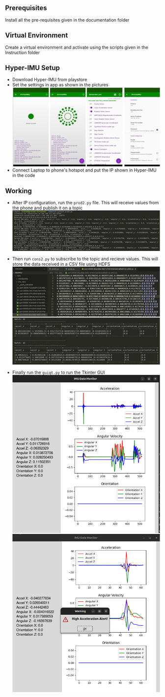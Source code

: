 ## Prerequisites
Install all the pre-requisites given in the documentation folder

## Virtual Environment
Create a virtual environment and activate using the scripts given in the Instruction folder

## Hyper-IMU Setup
* Download Hyper-IMU from playstore
* Set the settings in app as shown in the pictures
![alt text](<Images/Screenshot 2024-12-03 174057.png>)
* Connect Laptop to phone's hotspot and put the IP shown in Hyper-IMU in the code

## Working
* After IP configuration, run the `prod2.py` file. This will receive values from the phone and publish it on a topic
![alt text](<Images/Screenshot from 2024-10-22 00-30-36.png>)

* Then run `cons2.py` to subscribe to the topic and recieve values. This will store the data received in a CSV file using HDFS
![alt text](<Images/Screenshot from 2024-10-22 00-29-50.png>)
![alt text](<Images/Screenshot from 2024-10-22 00-30-47.png>)

* Finally run the `guiqt.py` to run the Tkinter GUI
![alt text](<Images/Screenshot from 2024-10-22 00-29-14.png>)
![alt text](<Images/Screenshot from 2024-10-22 00-27-52.png>)
